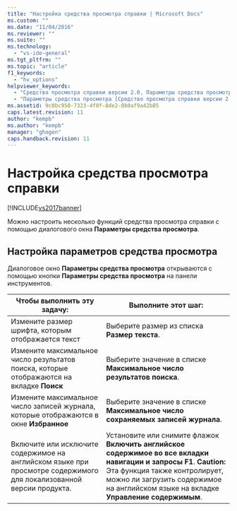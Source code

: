 ```yaml
---
title: "Настройка средства просмотра справки | Microsoft Docs"
ms.custom: ""
ms.date: "11/04/2016"
ms.reviewer: ""
ms.suite: ""
ms.technology: 
  - "vs-ide-general"
ms.tgt_pltfrm: ""
ms.topic: "article"
f1_keywords: 
  - "hv_options"
helpviewer_keywords: 
  - "Средство просмотра справки версии 2.0, Параметры средства просмотра"
  - "Параметры средства просмотра [Средство просмотра справки версии 2.0]"
ms.assetid: 9c0bc950-7323-4f0f-8de2-0b0af9a42b85
caps.latest.revision: 11
author: "kempb"
ms.author: "kempb"
manager: "ghogen"
caps.handback.revision: 11
---
```

# Настройка средства просмотра справки
[!INCLUDE[vs2017banner](../code-quality/includes/vs2017banner.md)]

Можно настроить несколько функций средства просмотра справки с помощью диалогового окна **Параметры средства просмотра**.  
  
## Настройка параметров средства просмотра  
 Диалоговое окно **Параметры средства просмотра** открываются с помощью кнопки **Параметры средства просмотра** на панели инструментов.  
  
|Чтобы выполнить эту задачу:|Выполните этот шаг:|  
|---------------------------------|-------------------------|  
|Измените размер шрифта, которым отображается текст|Выберите размер из списка **Размер текста**.|  
|Измените максимальное число результатов поиска, которые отображаются на вкладке **Поиск**|Выберите значение в списке **Максимальное число результатов поиска**.|  
|Измените максимальное число записей журнала, которые отображаются в окне **Избранное**|Выберите значение в списке **Максимальное число сохраняемых записей журнала**.|  
|Включите или исключите содержимое на английском языке при просмотре содержимого для локализованной версии продукта.|Установите или снимите флажок **Включить английское содержимое во все вкладки навигации и запросы F1**. **Caution:**  Эта функция также контролирует, можно ли загрузить содержимое на английском языке на вкладке **Управление содержимым**.|
